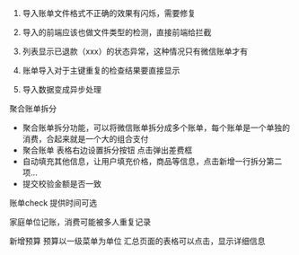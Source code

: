
1. 导入账单文件格式不正确的效果有闪烁，需要修复
2. 导入的前端应该也做文件类型的检测，直接前端给拦截
3. 列表显示已退款（xxx）的状态异常，这种情况只有微信账单才有

4. 账单导入对于主键重复的检查结果要直接显示
5. 导入数据变成异步处理



聚合账单拆分
- 聚合账单拆分功能，可以将微信账单拆分成多个账单，每个账单是一个单独的消费，合起来就是一个大的组合支付
- 聚合账单 表格右边设置拆分按钮 点击弹出差费框
- 自动填充其他信息，让用户填充价格，商品等信息，点击新增一行拆分第二项...
- 提交校验金额是否一致


账单check 提供时间可选

家庭单位记账，消费可能被多人重复记录

新增预算 预算以一级菜单为单位
汇总页面的表格可以点击，显示详细信息

